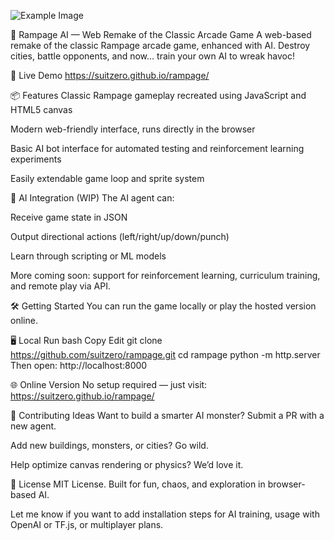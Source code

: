 
![Example Image](background-image.png)

🦍 Rampage AI — Web Remake of the Classic Arcade Game
A web-based remake of the classic Rampage arcade game, enhanced with AI. Destroy cities, battle opponents, and now... train your own AI to wreak havoc!

🚀 Live Demo
https://suitzero.github.io/rampage/

📦 Features
Classic Rampage gameplay recreated using JavaScript and HTML5 canvas

Modern web-friendly interface, runs directly in the browser

Basic AI bot interface for automated testing and reinforcement learning experiments

Easily extendable game loop and sprite system

🧠 AI Integration (WIP)
The AI agent can:

Receive game state in JSON

Output directional actions (left/right/up/down/punch)

Learn through scripting or ML models

More coming soon: support for reinforcement learning, curriculum training, and remote play via API.

🛠️ Getting Started
You can run the game locally or play the hosted version online.

🖥 Local Run
bash
Copy
Edit
git clone https://github.com/suitzero/rampage.git
cd rampage
python -m http.server
Then open:
http://localhost:8000

🌐 Online Version
No setup required — just visit:
https://suitzero.github.io/rampage/

🧪 Contributing Ideas
Want to build a smarter AI monster? Submit a PR with a new agent.

Add new buildings, monsters, or cities? Go wild.

Help optimize canvas rendering or physics? We’d love it.

📜 License
MIT License.
Built for fun, chaos, and exploration in browser-based AI.

Let me know if you want to add installation steps for AI training, usage with OpenAI or TF.js, or multiplayer plans.
